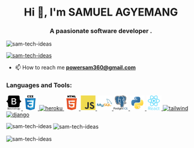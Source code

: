 <h1 align="center">Hi 👋, I'm SAMUEL AGYEMANG</h1>
<h3 align="center">A paasionate software developer .</h3>

<p align="left"> <img src="https://komarev.com/ghpvc/?username=sam-tech-ideas&label=Profile%20views&color=0e75b6&style=flat" alt="sam-tech-ideas" /> </p>

<p align="left"> <a href="https://github.com/ryo-ma/github-profile-trophy"><img src="https://github-profile-trophy.vercel.app/?username=sam-tech-ideas" alt="sam-tech-ideas" /></a> </p>

- 📫 How to reach me **powersam360@gmail.com**

<p align="left">
  
</p>

<h3 align="left">Languages and Tools:</h3>
<p align="left"> <a href="https://getbootstrap.com" target="_blank" rel="noreferrer"> <img src="https://raw.githubusercontent.com/devicons/devicon/master/icons/bootstrap/bootstrap-plain-wordmark.svg" alt="bootstrap" width="40" height="40"/> </a> <a href="https://www.w3schools.com/css/" target="_blank" rel="noreferrer"> <img src="https://raw.githubusercontent.com/devicons/devicon/master/icons/css3/css3-original-wordmark.svg" alt="css3" width="40" height="40"/> </a><a href="https://heroku.com" target="_blank" rel="noreferrer"> <img src="https://www.vectorlogo.zone/logos/heroku/heroku-icon.svg" alt="heroku" width="40" height="40"/> </a> <a href="https://www.w3.org/html/" target="_blank" rel="noreferrer"> <img src="https://raw.githubusercontent.com/devicons/devicon/master/icons/html5/html5-original-wordmark.svg" alt="html5" width="40" height="40"/> </a> <a href="https://developer.mozilla.org/en-US/docs/Web/JavaScript" target="_blank" rel="noreferrer"> <img src="https://raw.githubusercontent.com/devicons/devicon/master/icons/javascript/javascript-original.svg" alt="javascript" width="40" height="40"/> </a> <a href="https://www.mysql.com/" target="_blank" rel="noreferrer"> <img src="https://raw.githubusercontent.com/devicons/devicon/master/icons/mysql/mysql-original-wordmark.svg" alt="mysql" width="40" height="40"/> </a> <a href="https://www.postgresql.org" target="_blank" rel="noreferrer"> <img src="https://raw.githubusercontent.com/devicons/devicon/master/icons/postgresql/postgresql-original-wordmark.svg" alt="postgresql" width="40" height="40"/> </a> <a href="https://www.python.org" target="_blank" rel="noreferrer"> <img src="https://raw.githubusercontent.com/devicons/devicon/master/icons/python/python-original.svg" alt="python" width="40" height="40"/> </a> <a href="https://reactjs.org/" target="_blank" rel="noreferrer"> <img src="https://raw.githubusercontent.com/devicons/devicon/master/icons/react/react-original-wordmark.svg" alt="react" width="40" height="40"/> 
  </a> <a href="https://tailwindcss.com/" target="_blank" rel="noreferrer"> <img src="https://www.vectorlogo.zone/logos/tailwindcss/tailwindcss-icon.svg" alt="tailwind" width="40" height="40"/> </a> 
   </a> <a href="https://django.com/" target="_blank" rel="noreferrer"> <img src="https://www.svgrepo.com/show/353656/django.svg" alt="django" width="40" height="40"/> </a> </p>


<p><img align="left" src="https://github-readme-stats.vercel.app/api/top-langs?username=sam-tech-ideas&show_icons=true&locale=en&layout=compact" alt="sam-tech-ideas" /></p>

<p>&nbsp;<img align="center" src="https://github-readme-stats.vercel.app/api?username=sam-tech-ideas&show_icons=true&locale=en" alt="sam-tech-ideas" /></p>

<p><img align="center" src="https://github-readme-streak-stats.herokuapp.com/?user=sam-tech-ideas&" alt="sam-tech-ideas" /></p>

